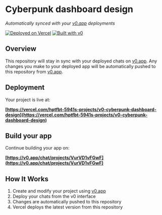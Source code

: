 # Cyberpunk dashboard design

*Automatically synced with your [v0.app](https://v0.app) deployments*

[![Deployed on Vercel](https://img.shields.io/badge/Deployed%20on-Vercel-black?style=for-the-badge&logo=vercel)](https://vercel.com/hptfbt-5941s-projects/v0-cyberpunk-dashboard-design)
[![Built with v0](https://img.shields.io/badge/Built%20with-v0.app-black?style=for-the-badge)](https://v0.app/chat/projects/VurVD1vFGwF)

## Overview

This repository will stay in sync with your deployed chats on [v0.app](https://v0.app).
Any changes you make to your deployed app will be automatically pushed to this repository from [v0.app](https://v0.app).

## Deployment

Your project is live at:

**[https://vercel.com/hptfbt-5941s-projects/v0-cyberpunk-dashboard-design](https://vercel.com/hptfbt-5941s-projects/v0-cyberpunk-dashboard-design)**

## Build your app

Continue building your app on:

**[https://v0.app/chat/projects/VurVD1vFGwF](https://v0.app/chat/projects/VurVD1vFGwF)**

## How It Works

1. Create and modify your project using [v0.app](https://v0.app)
2. Deploy your chats from the v0 interface
3. Changes are automatically pushed to this repository
4. Vercel deploys the latest version from this repository